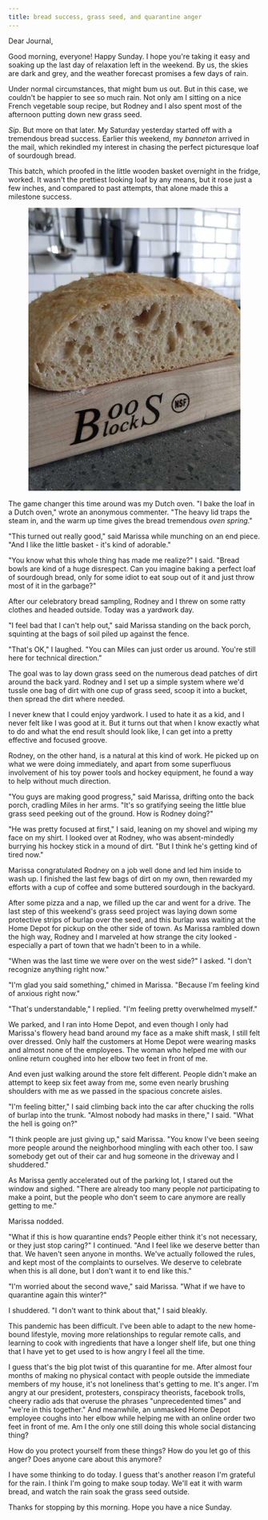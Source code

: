 ```yaml
---
title: bread success, grass seed, and quarantine anger
---
```


Dear Journal,

Good morning, everyone!  Happy Sunday.  I hope you're taking it easy
and soaking up the last day of relaxation left in the weekend.  By us,
the skies are dark and grey, and the weather forecast promises a few
days of rain.

Under normal circumstances, that might bum us out.  But in this case,
we couldn't be happier to see so much rain.  Not only am I sitting on
a nice French vegetable soup recipe, but Rodney and I also spent most
of the afternoon putting down new grass seed.

_Sip_.  But more on that later.  My Saturday yesterday started off
with a tremendous bread success.  Earlier this weekend, my _banneton_
arrived in the mail, which rekindled my interest in chasing the
perfect picturesque loaf of sourdough bread.

This batch, which proofed in the little wooden basket overnight in the
fridge, worked.  It wasn't the prettiest looking loaf by any means,
but it rose just a few inches, and compared to past attempts, that
alone made this a milestone success.

<figure>
  <a href="/images/first-sourdough-loaf-success.jpg">
    <img alt="first sourdough loaf success" src="/images/first-sourdough-loaf-success.jpg"/>
  </a>
</figure>

The game changer this time around was my Dutch oven.  "I bake the loaf
in a Dutch oven," wrote an anonymous commenter.  "The heavy lid traps
the steam in, and the warm up time gives the bread tremendous _oven
spring_."

"This turned out really good," said Marissa while munching on an end
piece.  "And I like the little basket - it's kind of adorable."

"You know what this whole thing has made me realize?" I said.  "Bread
bowls are kind of a huge disrespect.  Can you imagine baking a perfect
loaf of sourdough bread, only for some idiot to eat soup out of it and
just throw most of it in the garbage?"

After our celebratory bread sampling, Rodney and I threw on some ratty
clothes and headed outside.  Today was a yardwork day.

"I feel bad that I can't help out," said Marissa standing on the back
porch, squinting at the bags of soil piled up against the fence.

"That's OK," I laughed.  "You can Miles can just order us around.
You're still here for technical direction."

The goal was to lay down grass seed on the numerous dead patches of
dirt around the back yard.  Rodney and I set up a simple system where
we'd tussle one bag of dirt with one cup of grass seed, scoop it into
a bucket, then spread the dirt where needed.

I never knew that I could enjoy yardwork.  I used to hate it as a kid,
and I never felt like I was good at it.  But it turns out that when I
know exactly what to do and what the end result should look like, I
can get into a pretty effective and focused groove.

Rodney, on the other hand, is a natural at this kind of work.  He
picked up on what we were doing immediately, and apart from some
superfluous involvement of his toy power tools and hockey equipment,
he found a way to help without much direction.

"You guys are making good progress," said Marissa, drifting onto the
back porch, cradling Miles in her arms.  "It's so gratifying seeing
the little blue grass seed peeking out of the ground.  How is Rodney
doing?"

"He was pretty focused at first," I said, leaning on my shovel and
wiping my face on my shirt.  I looked over at Rodney, who was
absent-mindedly burrying his hockey stick in a mound of dirt.  "But I
think he's getting kind of tired now."

Marissa congratulated Rodney on a job well done and led him inside to
wash up.  I finished the last few bags of dirt on my own, then
rewarded my efforts with a cup of coffee and some buttered sourdough
in the backyard.

After some pizza and a nap, we filled up the car and went for a
drive.  The last step of this weekend's grass seed project was laying
down some protective strips of burlap over the seed, and this burlap
was waiting at the Home Depot for pickup on the other side of town.
As Marissa rambled down the high way, Rodney and I marveled at how
strange the city looked - especially a part of town that we hadn't
been to in a while.

"When was the last time we were over on the west side?" I asked.  "I
don't recognize anything right now."

"I'm glad you said something," chimed in Marissa.  "Because I'm
feeling kind of anxious right now."

"That's understandable," I replied.  "I'm feeling pretty overwhelmed
myself."

We parked, and I ran into Home Depot, and even though I only had
Marissa's flowery head band around my face as a make shift mask, I
still felt over dressed.  Only half the customers at Home Depot were
wearing masks and almost none of the employees.  The woman who helped
me with our online return coughed into her elbow two feet in front of
me.

And even just walking around the store felt different.  People didn't
make an attempt to keep six feet away from me, some even nearly
brushing shoulders with me as we passed in the spacious concrete
aisles.

"I'm feeling bitter," I said climbing back into the car after chucking
the rolls of burlap into the trunk.  "Almost nobody had masks in
there," I said.  "What the hell is going on?"

"I think people are just giving up," said Marissa.  "You know I've
been seeing more people around the neighborhood mingling with each
other too.  I saw somebody get out of their car and hug someone in the
driveway and I shuddered."

As Marissa gently accelerated out of the parking lot, I stared out the
window and sighed.  "There are already too many people _not_
participating to make a point, but the people who don't seem to care
anymore are really getting to me."

Marissa nodded.

"What if this is how quarantine ends?  People either think it's not
necessary, or they just stop caring?" I continued.  "And I feel like
we deserve better than that.  We haven't seen anyone in months.  We've
actually followed the rules, and kept most of the complaints to
ourselves.  We deserve to celebrate when this is all done, but I don't
want it to end like this."

"I'm worried about the second wave," said Marissa.  "What if we have
to quarantine again this winter?"

I shuddered.  "I don't want to think about that," I said bleakly.

This pandemic has been difficult.  I've been able to adapt to the new
home-bound lifestyle, moving more relationships to regular remote
calls, and learning to cook with ingredients that have a longer shelf
life, but one thing that I have yet to get used to is how angry I feel
all the time.

I guess that's the big plot twist of this quarantine for me.  After
almost four months of making no physical contact with people outside
the immediate members of my house, it's not loneliness that's getting
to me.  It's anger.  I'm angry at our president, protesters,
conspiracy theorists, facebook trolls, cheery radio ads that overuse
the phrases "unprecedented times" and "we're in this together."  And
meanwhile, an unmasked Home Depot employee coughs into her elbow while
helping me with an online order two feet in front of me.  Am I the
only one still doing this whole social distancing thing?

How do you protect yourself from these things?  How do you let go of
this anger?  Does anyone care about this anymore?

I have some thinking to do today.  I guess that's another reason I'm
grateful for the rain.  I think I'm going to make soup today.  We'll
eat it with warm bread, and watch the rain soak the grass seed
outside.

Thanks for stopping by this morning.  Hope you have a nice Sunday.
